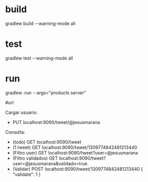 # build

gradlew build --warning-mode all

# test

gradlew test --warning-mode all

# run

gradlew :run --args="products server"

#url

Cargar usuario:
* PUT localhost:9090/tweet/@jesusmarana

Consulta:
* (todo)              GET localhost:9090/tweet
* (1 tweet)           GET localhost:9090/tweet/1309774842481213440
* (Filtro user)       GET localhost:9090/tweet?user=@jesusmarana
* (Filtro validados)  GET localhost:9090/tweet?user=@jesusmarana&validado=true
* (Validar)           POST localhost:9090/tweet/1309774842481213440
  {
  "validate": 1
  }

